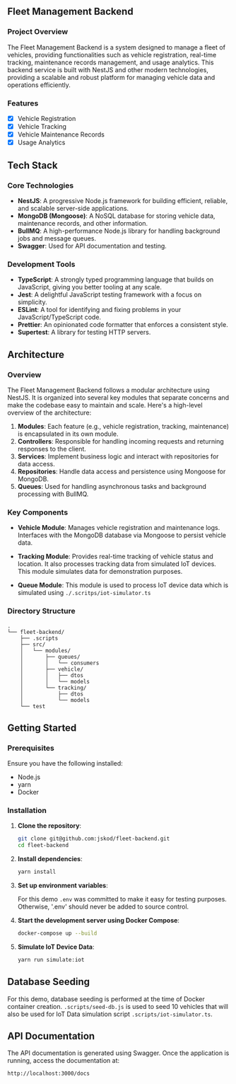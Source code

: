 ## Fleet Management Backend

### Project Overview

The Fleet Management Backend is a system designed to manage a fleet of vehicles, providing functionalities such as vehicle registration, real-time tracking, maintenance records management, and usage analytics. This backend service is built with NestJS and other modern technologies, providing a scalable and robust platform for managing vehicle data and operations efficiently.

### Features

- [x] Vehicle Registration
- [x] Vehicle Tracking
- [x] Vehicle Maintenance Records
- [x] Usage Analytics

## Tech Stack

### Core Technologies

- **NestJS**: A progressive Node.js framework for building efficient, reliable, and scalable server-side applications.
- **MongoDB (Mongoose)**: A NoSQL database for storing vehicle data, maintenance records, and other information.
- **BullMQ**: A high-performance Node.js library for handling background jobs and message queues.
- **Swagger**: Used for API documentation and testing.

### Development Tools

- **TypeScript**: A strongly typed programming language that builds on JavaScript, giving you better tooling at any scale.
- **Jest**: A delightful JavaScript testing framework with a focus on simplicity.
- **ESLint**: A tool for identifying and fixing problems in your JavaScript/TypeScript code.
- **Prettier**: An opinionated code formatter that enforces a consistent style.
- **Supertest**: A library for testing HTTP servers.

## Architecture

### Overview

The Fleet Management Backend follows a modular architecture using NestJS. It is organized into several key modules that separate concerns and make the codebase easy to maintain and scale. Here's a high-level overview of the architecture:

1. **Modules**: Each feature (e.g., vehicle registration, tracking, maintenance) is encapsulated in its own module.
2. **Controllers**: Responsible for handling incoming requests and returning responses to the client.
3. **Services**: Implement business logic and interact with repositories for data access.
4. **Repositories**: Handle data access and persistence using Mongoose for MongoDB.
5. **Queues**: Used for handling asynchronous tasks and background processing with BullMQ.

### Key Components

- **Vehicle Module**: Manages vehicle registration and maintenance logs. Interfaces with the MongoDB database via Mongoose to persist vehicle data.

- **Tracking Module**: Provides real-time tracking of vehicle status and location. It also processes tracking data from simulated IoT devices. This module simulates data for demonstration purposes.

- **Queue Module**: This module is used to process IoT device data which is simulated using `./.scritps/iot-simulator.ts`

### Directory Structure

```plaintext
.
└── fleet-backend/
    ├── .scripts
    ├── src/
    │   └── modules/
    │       ├── queues/
    │       │   └── consumers
    │       ├── vehicle/
    │       │   ├── dtos
    │       │   └── models
    │       └── tracking/
    │           ├── dtos
    │           └── models
    └── test
```

## Getting Started

### Prerequisites

Ensure you have the following installed:

- Node.js
- yarn
- Docker

### Installation

1. **Clone the repository**:

   ```bash
   git clone git@github.com:jskod/fleet-backend.git
   cd fleet-backend
   ```

2. **Install dependencies**:

   ```bash
   yarn install
   ```

3. **Set up environment variables**:

   For this demo `.env` was committed to make it easy for testing purposes. Otherwise, '.env' should never be added to source control.

4. **Start the development server using Docker Compose**:

   ```bash
   docker-compose up --build
   ```

6. **Simulate IoT Device Data**:

   ```bash
   yarn run simulate:iot
   ```
   

## Database Seeding

For this demo, database seeding is performed at the time of Docker container creation. `.scripts/seed-db.js` is used to seed 10 vehicles that will also be used for IoT Data simulation script `.scripts/iot-simulator.ts`.

## API Documentation

The API documentation is generated using Swagger. Once the application is running, access the documentation at:

```
http://localhost:3000/docs
```